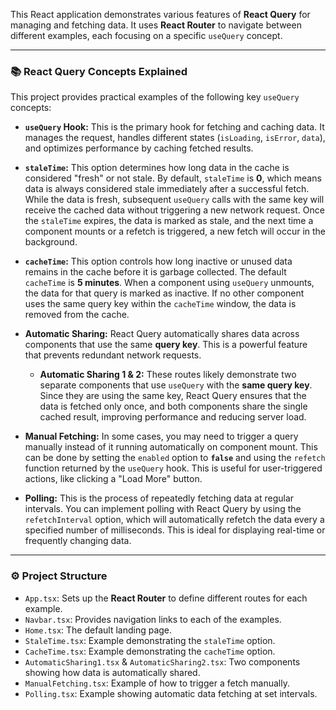 This React application demonstrates various features of **React Query** for managing and fetching data. It uses **React Router** to navigate between different examples, each focusing on a specific `useQuery` concept.

---

### 📚 **React Query Concepts Explained**

This project provides practical examples of the following key `useQuery` concepts:

* **`useQuery` Hook:** This is the primary hook for fetching and caching data. It manages the request, handles different states (`isLoading`, `isError`, `data`), and optimizes performance by caching fetched results.

* **`staleTime`:** This option determines how long data in the cache is considered "fresh" or not stale. By default, `staleTime` is **0**, which means data is always considered stale immediately after a successful fetch. While the data is fresh, subsequent `useQuery` calls with the same key will receive the cached data without triggering a new network request. Once the `staleTime` expires, the data is marked as stale, and the next time a component mounts or a refetch is triggered, a new fetch will occur in the background.

* **`cacheTime`:** This option controls how long inactive or unused data remains in the cache before it is garbage collected. The default `cacheTime` is **5 minutes**. When a component using `useQuery` unmounts, the data for that query is marked as inactive. If no other component uses the same query key within the `cacheTime` window, the data is removed from the cache.

* **Automatic Sharing:** React Query automatically shares data across components that use the same **query key**. This is a powerful feature that prevents redundant network requests.
    * **Automatic Sharing 1 & 2:** These routes likely demonstrate two separate components that use `useQuery` with the **same query key**. Since they are using the same key, React Query ensures that the data is fetched only once, and both components share the single cached result, improving performance and reducing server load.

* **Manual Fetching:** In some cases, you may need to trigger a query manually instead of it running automatically on component mount. This can be done by setting the `enabled` option to **`false`** and using the `refetch` function returned by the `useQuery` hook. This is useful for user-triggered actions, like clicking a "Load More" button.

* **Polling:** This is the process of repeatedly fetching data at regular intervals. You can implement polling with React Query by using the `refetchInterval` option, which will automatically refetch the data every a specified number of milliseconds. This is ideal for displaying real-time or frequently changing data.

---

### ⚙️ **Project Structure**

* `App.tsx`: Sets up the **React Router** to define different routes for each example.
* `Navbar.tsx`: Provides navigation links to each of the examples.
* `Home.tsx`: The default landing page.
* `StaleTime.tsx`: Example demonstrating the `staleTime` option.
* `CacheTime.tsx`: Example demonstrating the `cacheTime` option.
* `AutomaticSharing1.tsx` & `AutomaticSharing2.tsx`: Two components showing how data is automatically shared.
* `ManualFetching.tsx`: Example of how to trigger a fetch manually.
* `Polling.tsx`: Example showing automatic data fetching at set intervals.